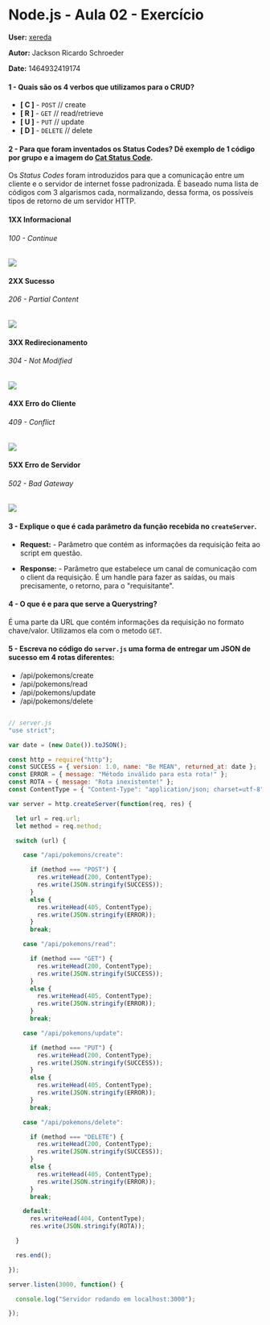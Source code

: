 # Node.js - Aula 02 - Exercício
**User:** [xereda](https://github.com/xereda)

**Autor:** Jackson Ricardo Schroeder

**Date:** 1464932419174

#### 1 - Quais são os 4 verbos que utilizamos para o CRUD?
* **[ C ]** - `POST`    // create
* **[ R ]** - `GET`     // read/retrieve
* **[ U ]** - `PUT`     // update
* **[ D ]** - `DELETE`  // delete


#### 2 -  Para que foram inventados os Status Codes? Dê exemplo de 1 código por grupo e a imagem do [Cat Status Code](https://http.cat/).

Os _Status Codes_ foram introduzidos para que a comunicação entre um cliente e o servidor de internet fosse padronizada. É baseado numa lista de códigos com 3 algarismos cada, normalizando, dessa forma, os possíveis tipos de retorno de um servidor HTTP.

#### 1XX Informacional
###### 100 - Continue

![](https://http.cat/100)

#### 2XX Sucesso

###### 206 - Partial Content

![](https://http.cat/206)

#### 3XX Redirecionamento

###### 304 - Not Modified

![](https://http.cat/304)

#### 4XX Erro do Cliente

###### 409 - Conflict

![](https://http.cat/409)

#### 5XX Erro de Servidor

###### 502 - Bad Gateway

![](https://http.cat/502)


#### 3 - Explique o que é cada parâmetro da função recebida no `createServer`.

* **Request:** - Parâmetro que contém as informações da requisição feita ao script em questão.

* **Response:** - Parâmetro que estabelece um canal de comunicação com o client da requisição. É um handle para fazer as saídas, ou mais precisamente, o retorno, para o "requisitante".


#### 4 - O que é e para que serve a Querystring?

É uma parte da URL que contém informações da requisição no formato chave/valor. Utilizamos ela com o metodo `GET`.


#### 5 - Escreva no código do `server.js` uma forma de entregar um JSON de sucesso em 4 rotas diferentes:

* /api/pokemons/create
* /api/pokemons/read
* /api/pokemons/update
* /api/pokemons/delete

```js

// server.js
"use strict";

var date = (new Date()).toJSON();

const http = require("http");
const SUCCESS = { version: 1.0, name: "Be MEAN", returned_at: date };
const ERROR = { message: "Método inválido para esta rota!" };
const ROTA = { message: "Rota inexistente!" };
const ContentType = { "Content-Type": "application/json; charset=utf-8" };

var server = http.createServer(function(req, res) {

  let url = req.url;
  let method = req.method;

  switch (url) {

    case "/api/pokemons/create":

      if (method === "POST") {
        res.writeHead(200, ContentType);
        res.write(JSON.stringify(SUCCESS));
      }
      else {
        res.writeHead(405, ContentType);
        res.write(JSON.stringify(ERROR));
      }
      break;

    case "/api/pokemons/read":

      if (method === "GET") {
        res.writeHead(200, ContentType);
        res.write(JSON.stringify(SUCCESS));
      }
      else {
        res.writeHead(405, ContentType);
        res.write(JSON.stringify(ERROR));
      }
      break;

    case "/api/pokemons/update":

      if (method === "PUT") {
        res.writeHead(200, ContentType);
        res.write(JSON.stringify(SUCCESS));
      }
      else {
        res.writeHead(405, ContentType);
        res.write(JSON.stringify(ERROR));
      }
      break;

    case "/api/pokemons/delete":

      if (method === "DELETE") {
        res.writeHead(200, ContentType);
        res.write(JSON.stringify(SUCCESS));
      }
      else {
        res.writeHead(405, ContentType);
        res.write(JSON.stringify(ERROR));
      }
      break;

    default:
      res.writeHead(404, ContentType);
      res.write(JSON.stringify(ROTA));

  }

  res.end();

});

server.listen(3000, function() {

  console.log("Servidor rodando em localhost:3000");

});

```
